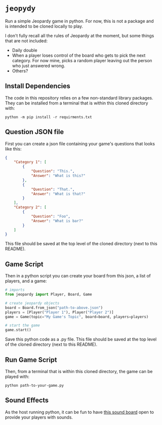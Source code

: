 # `jeopydy`

Run a simple Jeopardy game in python. For now, this is not a package and is intended to be cloned locally to play.

I don't fully recall all the rules of Jeopardy at the moment, but some things that are not included:

* Daily double
* When a player loses control of the board who gets to pick the next category. For now mine, picks a random player leaving out the person who just answered wrong.
* Others?

## Install Dependencies

The code in this repository relies on a few non-standard library packages. They can be installed from a terminal that is within this cloned directory with:

```
python -m pip install -r requirments.txt
```

## Question JSON file

First you can create a json file containing your game's questions that looks like this:

```json
{
    "Category 1": [
        {
            "Question": "This.",
            "Answer": "What is this?"
        },
        {
            "Question": "That.",
            "Answer": "What is that?"
        }
    ],
    "Category 2": [
        {
            "Question": "Foo",
            "Answer": "What is bar?"
        }
    ]
}
```

This file should be saved at the top level of the cloned directory (next to this README).

## Game Script

Then in a python script you can create your board from this json, a list of players, and a game:

```python
# imports
from jeopardy import Player, Board, Game

# create jeopardy objects
board = Board.from_json("path-to-above.json")
players = [Player("Player 1"), Player("Player 2")]
game = Game(topic="My Game's Topic", board=board, players=players)

# start the game
game.start()
```

Save this python code as a .py file. This file should be saved at the top level of the cloned directory (next to this README).

## Run Game Script

Then, from a terminal that is within this cloned directory, the game can be played with:

```
python path-to-your-game.py
```

## Sound Effects

As the host running python, it can be fun to have [this sound board](https://www.myinstants.com/en/search/?name=jeopardy) open to provide your players with sounds.
